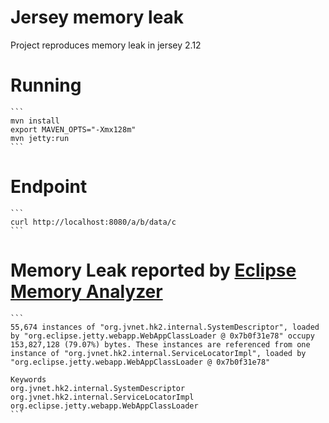 # Jersey memory leak

Project reproduces memory leak in jersey 2.12

# Running

	```
	mvn install
	export MAVEN_OPTS="-Xmx128m"
	mvn jetty:run
	```

# Endpoint
	
	```
	curl http://localhost:8080/a/b/data/c
	```
	
# Memory Leak reported by [Eclipse Memory Analyzer](http://www.eclipse.org/mat/)

	```
	55,674 instances of "org.jvnet.hk2.internal.SystemDescriptor", loaded by "org.eclipse.jetty.webapp.WebAppClassLoader @ 0x7b0f31e78" occupy 153,827,128 (79.07%) bytes. These instances are referenced from one instance of "org.jvnet.hk2.internal.ServiceLocatorImpl", loaded by "org.eclipse.jetty.webapp.WebAppClassLoader @ 0x7b0f31e78"
	
	Keywords
	org.jvnet.hk2.internal.SystemDescriptor
	org.jvnet.hk2.internal.ServiceLocatorImpl
	org.eclipse.jetty.webapp.WebAppClassLoader
	```